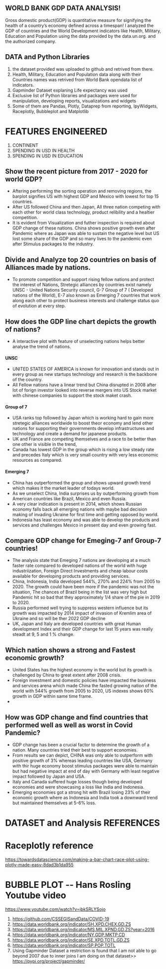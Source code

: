 ## WORLD BANK GDP DATA ANALYSIS!
Gross domestic product(GDP) is quantitative measure for signifying the health of a country’s economy defined across a timespan! I analyzed the GDP of countries and the World Development indicators like Health, Military, Education and Population using the data provided by the data.un.org. and the authorized company.

## DATA and Python Libraries

1. the dataset provided was uploaded to github and retrived from there.
2. Health, Military, Education and Population data along with their Countries names was retrived from World Bank opendata list of indicators.
3. Gapminder Dataset explaning Life expectancy was used
4. Exclusive list of Python libraries and packages were used for manipulation, developing reports, visualizations and widgets
5. Some of them are Pandas, Plotly, Dataprep from reporting, IpyWidgets, Raceplotly, Bubbleplot and Matplotlib
 
# FEATURES ENGINEERED
1. CONTINENT
2. SPENDING IN USD IN HEALTH
3. SPENDING IN USD IN EDUCATION

## Show the recent picture from 2017 - 2020 for world GDP?
* Aftering performing the sorting operation and removing regions, the barplot signifies US with highest GDP and Mexico with lowest for top 15 countries.
* After US followed China and then Japan, All three nation competing with each other for world class technology, product relibility and a healtier competition.
* It is evident from Visualization and futher inspection is required about GDP change of these nations. China shows positive growth even after Pandemic where as Japan was able to sustain the negative level but US lost some share of the GDP and so many lives to the pandemic even after Stimulus packages to the industry.

## Divide and Analyze top 20 countries on basis of Alliances made by nations.
* To promote competition and support rising fellow nations and protect the interest of Nations, Stretegic alliances by countries exist namely UNSC - United Nations Security council, G-7 Group of 7 ( Developed nations of the World), E-7 also known as Emerging 7 countries that work along each other to protect business interests and challenge status quo of evolution at every step.

## How does the GDP line chart depicts the growth of nations?
* A interactive plot with feature of unselecting nations helps better analyse the trend of nations.
#### UNSC
* UNITED STATES OF AMERICA is known for innovation and stands out in every group as new startups technology and research is the backbone of the country.
* All Fellow nations have a linear trend but China disrupted in 2008 after lot of forign investor looked into reverse mergers into US Stock market with chinese companies to support the stock maket crash.

#### Group of 7
* USA ranks top followed by Japan which is working hard to gain more stretegic alliances worldwide to boost theor economy and lend other nations for supporting their governments develop infrastructures and technology and create a demand for japanese products.
* UK and France are competing themselves and a race to be better than one other is visible in the trend,
* Canada has lowest GDP in the group which is rising a low steady rate and precedes Italy which is very small country with very less economic resources as compared.

#### Emerging 7
* China has outperformed the group and shows upward growth trend which makes it the market leader of todays world.
* As we unselect China, India surprises us by outperforming growth from American countries like Brazil, Mexico and even Russia.
* A very clear indication is present in 2014, which shows Russian economy falls back all emerging nations with maybe bad decision making of invading Ukraine for first time and getting opposed by world.
* Indonesia has least economy and was able to develop the products and services and challenges Mexico in present day and even growing fast.


## Compare GDP change for Emeging-7 anf Group-7 countries!
* The analysis state that Emeging 7 nations are developing at a much faster rate compared to developed nations of the world with huge industriization, Foreign Direct Investments and cheap labour costs available for developing products and providing services.
* China, Indonesia, India developed 544%, 270% and 224% from 2005 to 2020. The growth could have been more if the pandemic was not the situation, The chances of Brazil being in the list was very high but Pandemic hit so bad that they approximately 1/4 share of the pie in 2019 to 2020.
* Russia performed well trying to suppress western influence but its growth was impacted by 2014 impact of invasion of Kremlim area of Ukraine and so will be ther 2022 GDP decline
* UK, Japan and Italy are developed countries with great Human development Index and their GDP change for last 15 years was really steadt at 9, 5 and 1 % change.

## Which nation shows a strong and Fastest economic growth?
* United States has the highest economy in the world but its growth is challenged by China to great extent after 2008 crisis.
* Foreign investment and domestic policies have impacted the business and services arena which made China the fasted growing nation of the world with 544% growth from 2005 to 2020, US indexes shows 60% growth in GDP within same time frame.
* 
## How was GDP change and find countries that performed well as well as worst in Covid Pandemic?
* GDP change has been a crucial factor to determine the growth of a nation. Many countries tried their best to support economies.
* From results we can depict, CHINA was only able to outperform with positive growth of 3% whereas leading countries like USA, Germany with thir huge economy boost stimulus packages were able to maintain but had negative impact at end of day with Germany with least negative impact followed by Japan and USA.
* Italy and Canada suffered huge losses though being developed economies and were showcasing a loss like India and Indonesia.
* Emerging economies got a strong hit with Brazil losing 23% of their economic growth where as Indonesia and India took a downward trend but maintained themselves at 5-6% loss.








# DATASET and Analysis REFERENCES 
# Raceplotly reference
https://towardsdatascience.com/making-a-bar-chart-race-plot-using-plotly-made-easy-8dad3b1da955
# BUBBLE PLOT -- Hans Rosling Youtube video
https://www.youtube.com/watch?v=jbkSRLYSojo

1. https://github.com/CSSEGISandData/COVID-19
2. https://data.worldbank.org/indicator/SH.XPD.CHEX.GD.ZS
3. https://data.worldbank.org/indicator/MS.MIL.XPND.GD.ZS?year=2016
4. https://data.worldbank.org/indicator/NY.GDP.MKTP.CD
5. https://data.worldbank.org/indicator/SE.XPD.TOTL.GD.ZS
6. https://data.worldbank.org/indicator/SP.POP.TOTL
7. Using Gapminder Dataset a restriction is found that I am not able to go beyond 2007 due to inner joins I am doing on that dataset>> https://pypi.org/project/gapminder/


